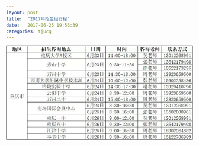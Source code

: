 ```yaml
---
layout: post
title:  "2017年招生组行程"
date:   2017-06-25 19:56:39
categories: tjucq
---
```


![my alternate text](/assets/route.jpg)